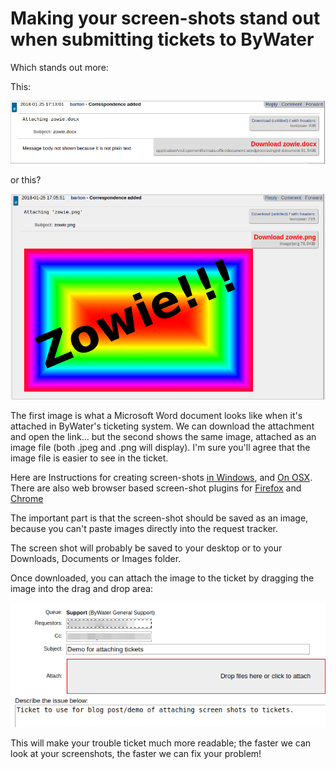 # Making your screen-shots stand out when submitting tickets to ByWater

Which stands out more:

This:

![](images/zowie_doc.png)

or this?

![](images/zowie_image.png)

The first image is what a Microsoft Word document looks like when it's attached in ByWater's ticketing system. We can download the attachment and open the link... but the second shows the same image, attached as an image file (both .jpeg and .png will display). I'm sure you'll agree that the image file is easier to see in the ticket.

Here are Instructions for creating screen-shots [in Windows](https://www.howtogeek.com/226280/how-to-take-screenshots-in-windows-10/), and [On OSX](https://www.itg.ias.edu/content/keyboard-shortcuts-capture-screen-shot-mac-os-x). There are also web browser based screen-shot plugins for [Firefox](https://addons.mozilla.org/en-US/firefox/addon/qsnap/) and [Chrome](https://chrome.google.com/webstore/detail/qsnap-screen-capture-scre/bijakfpegjnjmfdoiloebhaemhomjkon?hl=en-US)

The important part is that the screen-shot should be saved as an image, because you can't paste images directly into the request tracker.

The screen shot will probably be saved to your desktop or to your Downloads, Documents or Images folder.

Once downloaded, you can attach the image to the ticket by dragging the image into the drag and drop area:

![](images/upload_picture.png)

This will make your trouble ticket much more readable; the faster we can look at your screenshots, the faster we can fix your problem!
